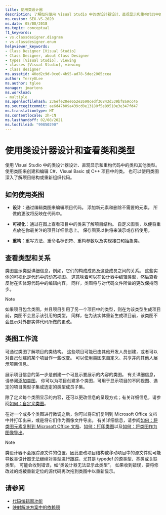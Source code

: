 ```yaml
---
title: 使用类设计器
description: 了解如何使用 Visual Studio 中的类设计器设计、直观显示和重构代码中的类和其他类型。
ms.custom: SEO-VS-2020
ms.date: 05/08/2018
ms.topic: conceptual
f1_keywords:
- vs.classdesigner.diagram
- vs.classdesigner.enum
helpviewer_keywords:
- Class Designer [Visual Studio]
- Class Designer, about Class Designer
- types [Visual Studio], viewing
- classes [Visual Studio], viewing
- class designer
ms.assetid: 40ed2c9d-0ce0-4b95-ad78-5dec2065ccea
author: TerryGLee
ms.author: tglee
manager: jmartens
ms.workload:
- multiple
ms.openlocfilehash: 236efe20ee652e2690cedf36843d539bf8a9cc46
ms.sourcegitcommit: ae6d47b09a439cd0e13180f5e89510e3e347fd47
ms.translationtype: HT
ms.contentlocale: zh-CN
ms.lasthandoff: 02/08/2021
ms.locfileid: "99850290"
---
```

# <a name="design-and-view-classes-and-types-with-class-designer"></a>使用类设计器设计和查看类和类型

使用 Visual Studio 中的类设计器设计、直观显示和重构代码中的类和其他类型。 使用类图来创建和编辑 C#、Visual Basic 或 C++ 项目中的类。 也可以使用类图深入了解项目结构或重新组织代码。

## <a name="what-you-can-do-with-class-diagrams"></a>如何使用类图

- **设计**：通过编辑类图来编辑项目代码。 添加新元素和删除不需要的元素。 所做的更改将反映在代码中。

- **可视化**：通过在图上查看项目中的类来了解项目结构。 自定义图表，以便将重点放在你最关注的项目详细信息上。 保存图表以供将来演示或存档使用。

- **重构**：重写方法、重命名标识符、重构参数以及实现接口和抽象类。

## <a name="view-types-and-relationships"></a>查看类型和关系

类图显示类型详细信息，例如，它们的构成成员及这些成员之间的关系。 这些实体的可视化是代码中的动态视图。 这意味着可以在设计器中编辑类型，然后查看反射在实体源代码中的编辑内容。 同样，类图将与对代码文件所做的更改保持同步。

> [!NOTE]
> 如果项目包含类图，并且项目引用了另一个项目中的类型，则在为该类型生成项目前，类图不会显示该引用的类型。 同样，在为该实体重新生成项目前，该类图不会显示对外部实体代码所做的更改。

## <a name="class-diagram-workflow"></a>类图工作流

可通过类图了解项目的类结构。 这些项目可能已由其他开发人员创建，或者可以对自己创建的某个项目作一些改变。 可以使用类图来自定义、共享并向其他人展示项目信息。

展示项目信息的第一步是创建一个可显示要展示的内容的类图。 有关详细信息，请参阅[添加类图](how-to-add-class-diagrams-to-projects.md)。 你可以为项目创建多个类图，可用于显示项目的不同视图、选定的项目类型子集或选定的类型成员子集。

除了定义每个类图显示的内容，还可以更改信息的呈现方式；有关详细信息，请参阅[如何：自定义类图](how-to-customize-class-diagrams.md)。

在对一个或多个类图进行微调之后，你可以将它们复制到 Microsoft Office 文档中并打印出来，或是将它们作为图像文件导出。 有关详细信息，请参阅[如何：将类图元素复制到 Microsoft Office 文档](how-to-copy-class-diagram-elements-to-a-microsoft-office-document.md)、[如何：打印类图](how-to-print-class-diagrams.md)以及[如何：将类图作为图像导出](how-to-export-class-diagrams-as-images.md)。

> [!NOTE]
> 类设计器不会跟踪源文件的位置，因此更改项目结构或移动项目中的源文件就可能导致类设计器无法继续对类型进行跟踪，尤其是 typedef 的源类型、基类或关联类型。 可能会收到错误，如“类设计器无法显示此类型”。 如果收到错误，要将修改过的或被重新定位的源代码再次拖到类图中以重新显示。

## <a name="see-also"></a>请参阅

- [代码编辑器功能](../writing-code-in-the-code-and-text-editor.md)
- [映射解决方案中的依赖项](../../modeling/map-dependencies-across-your-solutions.md)
